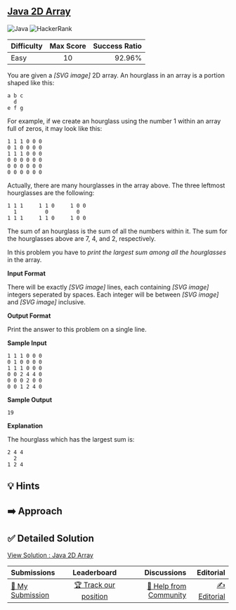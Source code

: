 ## [Java 2D Array](https://www.hackerrank.com/challenges/java-2d-array)

![Java](https://img.shields.io/badge/java-%23ED8B00.svg?style=for-the-badge&logo=openjdk&logoColor=white) ![HackerRank](https://img.shields.io/badge/-Hackerrank-2EC866?style=for-the-badge&logo=HackerRank&logoColor=white)

| Difficulty | Max Score | Success Ratio |
|:-----------|:------------:|------------:|
| Easy       | 10      | 92.96%        |

You are given a  *[SVG image]*  2D array. An hourglass in an array is a portion shaped like this:



```
a b c
  d
e f g

```

For example, if we create an hourglass using the number 1 within an array full of zeros, it may look like this:



```
1 1 1 0 0 0
0 1 0 0 0 0
1 1 1 0 0 0
0 0 0 0 0 0
0 0 0 0 0 0
0 0 0 0 0 0

```

Actually, there are many hourglasses in the array above. The three leftmost hourglasses are the following:



```
1 1 1     1 1 0     1 0 0
  1         0         0
1 1 1     1 1 0     1 0 0

```

The sum of an hourglass is the sum of all the numbers within it. The sum for the hourglasses above are 7, 4, and 2, respectively.


In this problem you have to *print the largest sum among all the hourglasses* in the array.

**Input Format**

There will be exactly  *[SVG image]*  lines, each containing  *[SVG image]*  integers seperated by spaces. Each integer will be between  *[SVG image]*  and  *[SVG image]*  inclusive.

**Output Format**

Print the answer to this problem on a single line.

**Sample Input**


```
1 1 1 0 0 0
0 1 0 0 0 0
1 1 1 0 0 0
0 0 2 4 4 0
0 0 0 2 0 0
0 0 1 2 4 0

```
**Sample Output**


```
19

```
**Explanation**

The hourglass which has the largest sum is:



```
2 4 4
  2
1 2 4

```

## 💡 Hints 

## ➡️ Approach 

## ✅ Detailed Solution
[View Solution : Java 2D Array](./Solution.java)

| Submissions | Leaderboard| Discussions | Editorial |
|:-----------|:------------:|------------:|------------:|
| [📝 My Submission](https://www.hackerrank.com/challenges/java-2d-array/submissions) | [🏆 Track our position](https://www.hackerrank.com/challenges/java-2d-array/leaderboard) | [🤔 Help from Community](https://www.hackerrank.com/challenges/java-2d-array/forum) | [✍️ Editorial](https://www.hackerrank.com/challenges/java-2d-array/editorial) |

